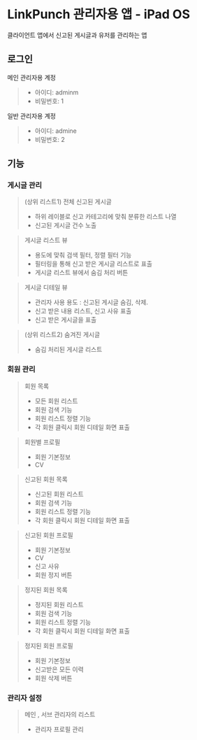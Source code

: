 # LinkPunch 관리자용 앱  - iPad OS

클라이언트 앱에서 신고된 게시글과 유저를 관리하는 앱
&nbsp;
## 로그인
메인 관리자용 계정
> * 아이디: adminm
> * 비밀번호: 1

일반 관리자용 계정
> * 아이디: admine
> * 비밀번호: 2
&nbsp;
## 기능


### 게시글 관리
> (상위 리스트1) 전체 신고된 게시글
> * 하위 레이블로 신고 카테고리에 맞춰 분류한 리스트 나열
> * 신고된 게시글 건수 노출

> 게시글 리스트 뷰
> * 용도에 맞춰 검색 필터, 정렬 필터 기능
> * 필터링을 통해 신고 받은 게시글 리스트로 표출
> * 게시글 리스트 뷰에서 숨김 처리 버튼

> 게시글 디테일 뷰
> * 관리자 사용 용도 : 신고된 게시글 숨김, 삭제.
> * 신고 받은 내용 리스트, 신고 사유 표출
> * 신고 받은 게시글을 표출

> (상위 리스트2) 숨겨진 게시글
> * 숨김 처리된 게시글 리스트
&nbsp;
### 회원 관리
> 회원 목록
> * 모든 회원 리스트
> * 회원 검색 기능
> * 회원 리스트 정렬 기능
> * 각 회원 클릭시 회원 디테일 화면 표출

> 회원별 프로필
> * 회원 기본정보
> * CV

> 신고된 회원 목록
> * 신고된 회원 리스트
> * 회원 검색 기능
> * 회원 리스트 정렬 기능
> * 각 회원 클릭시 회원 디테일 화면 표출

> 신고된 회원 프로필
> * 회원 기본정보
> * CV
> * 신고 사유
> * 회원 정지 버튼 

> 정지된 회원 목록
> * 정지된 회원 리스트
> * 회원 검색 기능
> * 회원 리스트 정렬 기능
> * 각 회원 클릭시 회원 디테일 화면 표출

> 정지된 회원 프로필
> * 회원 기본정보
> * 신고받은 모든 이력
> * 회원 삭제 버튼
&nbsp;
### 관리자 설정
> 메인 , 서브 관리자의 리스트
> * 관리자 프로필 관리
